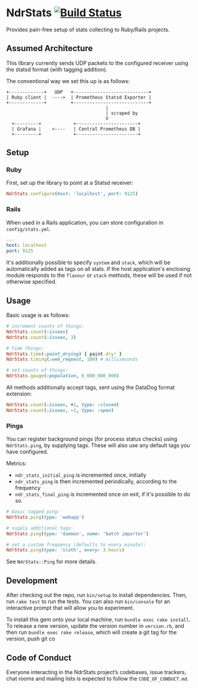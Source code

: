 # NdrStats [![Build Status](https://travis-ci.org/PublicHealthEngland/ndr_stats.svg?branch=master)](https://travis-ci.org/PublicHealthEngland/ndr_stats)

Provides pain-free setup of stats collecting to Ruby/Rails projects.

## Assumed Architecture

This library currently sends UDP packets to the configured receiver using the statsd format (with tagging addition).

The conventional way we set this up is as follows:

```
+-------------+   UDP   +----------------------------+
| Ruby client |  ---->  | Prometheus Statsd Exporter |
+-------------+         +----------------------------+
                                     |
                                     | scraped by
                                     V
  +---------+            +-----------------------+
  | Grafana |    <----   | Central Prometheus DB |
  +---------+            +-----------------------+
```

## Setup

### Ruby

First, set up the library to point at a Statsd receiver:

```ruby
NdrStats.configure(host: 'localhost', port: 9125)
```

### Rails

When used in a Rails application, you can store configuration in `config/stats.yml`.

```yaml
---
host: localhost
port: 9125
```

It's additionally possible to specify `system` and `stack`, which will be automatically added as tags on all stats.
If the host application's enclosing module responds to the `flavour` or `stack` methods, these will be used if not otherwise specified.

## Usage

Basic usage is as follows:

```ruby
# increment counts of things:
NdrStats.count(:issues)
NdrStats.count(:issues, 3)

# time things:
NdrStats.time(:paint_drying) { paint.dry! }
NdrStats.timing(:web_request, 100) # milliseconds

# set counts of things:
NdrStats.gauge(:population, 8_000_000_000)
```

All methods additionally accept tags, sent using the DataDog format extension:

```ruby
NdrStats.count(:issues, +1, type: :closed)
NdrStats.count(:issues, -1, type: :open)
```

### Pings

You can register background pings (for process status checks) using `NdrStats.ping`,
by supplying tags. These will also use any default tags you have configured.

Metrics:
* `ndr_stats_initial_ping` is incremented once, initially
* `ndr_stats_ping` is then incremented periodically, according to the frequency
* `ndr_stats_final_ping` is incremented once on exit, if it's possible to do so.

```ruby
# basic tagged ping:
NdrStats.ping(type: 'webapp')

# supply additional tags:
NdrStats.ping(type: 'daemon', name: 'batch importer')

# set a custom frequency (defaults to every minute):
NdrStats.ping(type: 'sloth', every: 3.hours)
```

See `NdrStats::Ping` for more details.

## Development

After checking out the repo, run `bin/setup` to install dependencies. Then, run `rake test` to run the tests. You can also run `bin/console` for an interactive prompt that will allow you to experiment.

To install this gem onto your local machine, run `bundle exec rake install`. To release a new version, update the version number in `version.rb`, and then run `bundle exec rake release`, which will create a git tag for the version, push git co


## Code of Conduct

Everyone interacting in the NdrStats project’s codebases, issue trackers, chat rooms and mailing lists is expected to follow the `CODE_OF_CONDUCT.md`.
